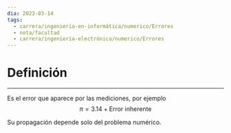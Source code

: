 ```yaml
---
dia: 2023-03-14
tags:
  - carrera/ingeniería-en-informática/numerico/Errores
  - nota/facultad
  - carrera/ingeniería-electrónica/numerico/Errores
---
```

# Definición
---
Es el error que aparece por las mediciones, por ejemplo 
$$ \pi = 3.14 + \text{Error inherente} $$

Su propagación depende solo del problema numérico.